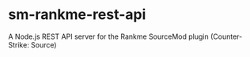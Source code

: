 # sm-rankme-rest-api
A Node.js REST API server for the Rankme SourceMod plugin (Counter-Strike: Source)
